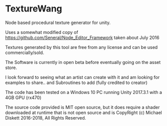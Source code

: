 # TextureWang


Node based procedural texture generator for unity.

Uses a somewhat modified copy of https://github.com/Seneral/Node_Editor_Framework  taken about July 2016

Textures generated by this tool are free from any license and can be used commercially/sold.

The Software is currently in open beta before eventually going on the asset store.

I look forward to seeing what an artist can create with it and am looking for examples to share.. and Subroutines to add (fully credited to creator)

The code has been tested on a Windows 10 PC running Unity 2017.3.1 with a 4GB GPU (rx470)

The source code provided is MIT open source, but it does require a shader downloaded at runtime that is not open source and is CopyRight (c) Michael Diskett 2016-2018, All Rights Reserved.




